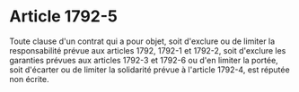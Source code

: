 # Article 1792-5

Toute clause d'un contrat qui a pour objet, soit d'exclure ou de limiter la responsabilité prévue aux articles 1792, 1792-1 et 1792-2, soit d'exclure les garanties prévues aux articles 1792-3 et 1792-6 ou d'en limiter la portée, soit d'écarter ou de limiter la solidarité prévue à l'article 1792-4, est réputée non écrite.
